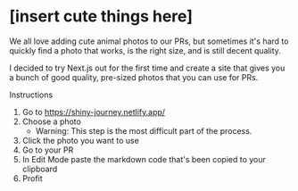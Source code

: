 # [insert cute things here]

We all love adding cute animal photos to our PRs, but sometimes it's hard to quickly find a photo that works, is the right size, and is still decent quality.

I decided to try Next.js out for the first time and create a site that gives you a bunch of good quality, pre-sized photos that you can use for PRs.

Instructions
1. Go to https://shiny-journey.netlify.app/
2. Choose a photo
	- Warning: This step is the most difficult part of the process.
3. Click the photo you want to use
4. Go to your PR
5. In Edit Mode paste the markdown code that's been copied to your clipboard
6. Profit